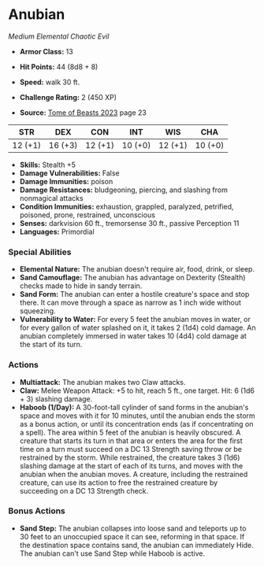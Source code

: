 # Anubian

*Medium* *Elemental* *Chaotic Evil*

- **Armor Class:** 13
- **Hit Points:** 44 (8d8 + 8)
- **Speed:** walk 30 ft.

- **Challenge Rating:** 2 (450 XP)
- **Source:** [Tome of Beasts 2023](https://koboldpress.com/kpstore/product/tome-of-beasts-1-2023-edition/) page 23

| STR | DEX | CON | INT | WIS | CHA |
| --- | --- | --- | --- | --- | --- |
| 12 (+1) | 16 (+3) | 12 (+1) | 10 (+0) | 12 (+1) | 10 (+0) |

- **Skills:** Stealth +5
- **Damage Vulnerabilities:** False
- **Damage Immunities:** poison
- **Damage Resistances:** bludgeoning, piercing, and slashing from nonmagical attacks
- **Condition Immunities:** exhaustion, grappled, paralyzed, petrified, poisoned, prone, restrained, unconscious
- **Senses:** darkvision 60 ft., tremorsense 30 ft., passive Perception 11
- **Languages:** Primordial

### Special Abilities

- **Elemental Nature:** The anubian doesn't require air, food, drink, or sleep.
- **Sand Camouflage:** The anubian has advantage on Dexterity (Stealth) checks made to hide in sandy terrain.
- **Sand Form:** The anubian can enter a hostile creature's space and stop there. It can move through a space as narrow as 1 inch wide without squeezing.
- **Vulnerability to Water:** For every 5 feet the anubian moves in water, or for every gallon of water splashed on it, it takes 2 (1d4) cold damage. An anubian completely immersed in water takes 10 (4d4) cold damage at the start of its turn.

### Actions

- **Multiattack:** The anubian makes two Claw attacks.
- **Claw:** Melee Weapon Attack: +5 to hit, reach 5 ft., one target. Hit: 6 (1d6 + 3) slashing damage.
- **Haboob (1/Day):** A 30-foot-tall cylinder of sand forms in the anubian's space and moves with it for 10 minutes, until the anubian ends the storm as a bonus action, or until its concentration ends (as if concentrating on a spell). The area within 5 feet of the anubian is heavily obscured. A creature that starts its turn in that area or enters the area for the first time on a turn must succeed on a DC 13 Strength saving throw or be restrained by the storm. While restrained, the creature takes 3 (1d6) slashing damage at the start of each of its turns, and moves with the anubian when the anubian moves. A creature, including the restrained creature, can use its action to free the restrained creature by succeeding on a DC 13 Strength check.

### Bonus Actions

- **Sand Step:** The anubian collapses into loose sand and teleports up to 30 feet to an unoccupied space it can see, reforming in that space. If the destination space contains sand, the anubian can immediately Hide. The anubian can't use Sand Step while Haboob is active.
